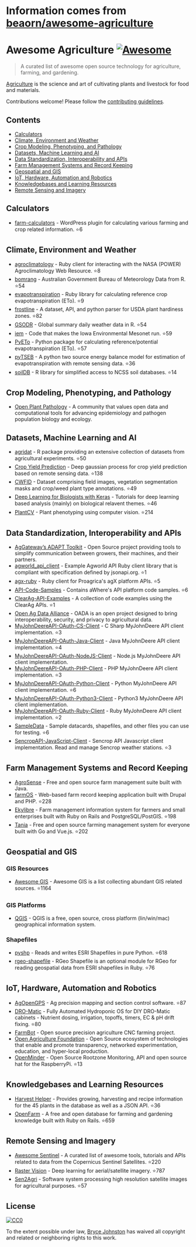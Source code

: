 # Information comes from [beaorn/awesome-agriculture](https://github.com/beaorn/awesome-agriculture)
# Awesome Agriculture [![Awesome](https://awesome.re/badge.svg)](https://awesome.re)

> A curated list of awesome open source technology for agriculture, farming, and gardening.

[Agriculture](https://en.wikipedia.org/wiki/Agriculture) is the science and art of cultivating plants and livestock for food and materials.

Contributions welcome! Please follow the [contributing guidelines](https://github.com/beaorn/awesome-agriculture/blob/master/contributing.md).

## Contents

- [Calculators](#calculators)
- [Climate, Environment and Weather](#climate-environment-and-weather)
- [Crop Modeling, Phenotyping, and Pathology](#crop-modeling-phenotyping-and-pathology)
- [Datasets, Machine Learning and AI](#datasets-machine-learning-and-ai)
- [Data Standardization, Interoperability and APIs](#data-standardization-interoperability-and-apis)
- [Farm Management Systems and Record Keeping](#farm-management-systems-and-record-keeping)
- [Geospatial and GIS](#geospatial-and-gis)
- [IoT, Hardware, Automation and Robotics](#iot-hardware-automation-and-robotics)
- [Knowledgebases and Learning Resources](#knowledgebases-and-learning-resources)
- [Remote Sensing and Imagery](#remote-sensing-and-imagery)

## Calculators

- [farm-calculators](https://github.com/beaorn/farm-calculators) - WordPress plugin for calculating various farming and crop related information. :star:6

## Climate, Environment and Weather

- [agroclimatology](https://github.com/beaorn/agroclimatology) - Ruby client for interacting with the NASA (POWER) Agroclimatology Web Resource. :star:8
- [bomrang](https://github.com/ropensci/bomrang) - Australian Government Bureau of Meteorology Data from R. :star:54
- [evapotranspiration](https://github.com/beaorn/evapotranspiration) - Ruby library for calculating reference crop evapotranspiration (ETo). :star:9
- [frostline](https://github.com/waldoj/frostline) - A dataset, API, and python parser for USDA plant hardiness zones. :star:82
- [GSODR](https://github.com/ropensci/GSODR) - Global summary daily weather data in R. :star:54
- [iem](https://github.com/akrherz/iem) - Code that makes the Iowa Environmental Mesonet run. :star:59
- [PyETo](https://github.com/woodcrafty/PyETo) - Python package for calculating reference/potential evapotranspiration (ETo). :star:57
- [pyTSEB](https://github.com/hectornieto/pyTSEB) - A python two source energy balance model for estimation of evapotranspiration with remote sensing data. :star:36
- [soilDB](https://github.com/ncss-tech/soilDB) - R library for simplified access to NCSS soil databases. :star:14

## Crop Modeling, Phenotyping, and Pathology

- [Open Plant Pathology](https://www.openplantpathology.org/) - A community that values open data and computational tools for advancing epidemiology and pathogen population biology and ecology.

## Datasets, Machine Learning and AI

- [agridat](https://github.com/kwstat/agridat) - R package providing an extensive collection of datasets from agricultural experiments. :star:50
- [Crop Yield Prediction](https://github.com/JiaxuanYou/crop_yield_prediction) - Deep gaussian process for crop yield prediction based on remote sensing data. :star:138
- [CWFID](https://github.com/cwfid/dataset) - Dataset comprising field images, vegetation segmentation masks and crop/weed plant type annotations. :star:49
- [Deep Learning for Biologists with Keras](https://github.com/totti0223/deep_learning_for_biologists_with_keras) - Tutorials for deep learning based analysis (mainly) on biological relavent themes. :star:46
- [PlantCV](https://github.com/danforthcenter/plantcv) - Plant phenotyping using computer vision. :star:214

## Data Standardization, Interoperability and APIs

- [AgGateway’s ADAPT Toolkit](https://adaptframework.org) - Open Source project providing tools to simplify communication between growers, their machines, and their partners.
- [agworld_api_client](https://github.com/agworld/agworld_api_client) - Example Agworld API Ruby client library that is compliant with specification defined by jsonapi.org. :star:1
- [agx-ruby](https://github.com/beaorn/agx-ruby) - Ruby client for Proagrica's agX platform APIs. :star:5
- [API-Code-Samples](https://github.com/aWhereAPI/API-Code-Samples) - Contains aWhere's API platform code samples. :star:6
- [ClearAg-API-Examples](https://github.com/IterisClearAg/ClearAg-API-Examples) - A collection of code examples using the ClearAg APIs. :star:1
- [Open Ag Data Alliance](https://github.com/oada) - OADA is an open project designed to bring interoperability, security, and privacy to agricultural data.
- [MyJohnDeereAPI-OAuth-CS-Client](https://github.com/JohnDeere/MyJohnDeereAPI-OAuth-CS-Client) - C Sharp MyJohnDeere API client implementation. :star:3
- [MyJohnDeereAPI-OAuth-Java-Client](https://github.com/JohnDeere/MyJohnDeereAPI-OAuth-Java-Client) - Java MyJohnDeere API client implementation. :star:4
- [MyJohnDeereAPI-OAuth-NodeJS-Client](https://github.com/JohnDeere/MyJohnDeereAPI-OAuth-NodeJS-Client) - Node.js MyJohnDeere API client implementation.
- [MyJohnDeereAPI-OAuth-PHP-Client](https://github.com/JohnDeere/MyJohnDeereAPI-OAuth-PHP-Client) - PHP MyJohnDeere API client implementation. :star:3
- [MyJohnDeereAPI-OAuth-Python-Client](https://github.com/JohnDeere/MyJohnDeereAPI-OAuth-Python-Client) - Python MyJohnDeere API client implementation. :star:6
- [MyJohnDeereAPI-OAuth-Python3-Client](https://github.com/JohnDeere/MyJohnDeereAPI-OAuth-Python3-Client) - Python3 MyJohnDeere API client implementation.
- [MyJohnDeereAPI-OAuth-Ruby-Client](https://github.com/JohnDeere/MyJohnDeereAPI-OAuth-Ruby-Client) - Ruby MyJohnDeere API client implementation. :star:2
- [SampleData](https://github.com/JohnDeere/SampleData) - Sample datacards, shapefiles, and other files you can use for testing. :star:6
- [SencropAPI-JavaScript-Client](https://github.com/sencrop/sencrop-js-api-client) - Sencrop API Javascript client implementation. Read and manage Sencrop weather stations. :star:3

## Farm Management Systems and Record Keeping

- [AgroSense](https://bitbucket.org/corizon/agrosense) - Free and open source farm management suite built with Java.
- [farmOS](https://github.com/farmOS/farmOS) - Web-based farm record keeping application built with Drupal and PHP. :star:228
- [Ekylibre](https://github.com/ekylibre/ekylibre) - Farm management information system for farmers and small enterprises built with Ruby on Rails and PostgreSQL/PostGIS. :star:198
- [Tania](https://github.com/Tanibox/tania-core) - Free and open source farming management system for everyone built with Go and Vue.js. :star:202

## Geospatial and GIS

### GIS Resources

- [Awesome GIS](https://github.com/sshuair/awesome-gis) - Awesome GIS is a list collecting abundant GIS related sources. :star:1164

### GIS Platforms

- [QGIS](https://qgis.org) - QGIS is a free, open source, cross platform (lin/win/mac) geographical information system.

### Shapefiles

- [pyshp](https://github.com/GeospatialPython/pyshp) - Reads and writes ESRI Shapefiles in pure Python. :star:618
- [rgeo-shapefile](https://github.com/rgeo/rgeo-shapefile) - RGeo Shapefile is an optional module for RGeo for reading geospatial data from ESRI shapefiles in Ruby. :star:76

## IoT, Hardware, Automation and Robotics

- [AgOpenGPS](https://github.com/farmerbriantee/AgOpenGPS) - Ag precision mapping and section control software. :star:87
- [DRO-Matic](https://github.com/drolsen/DRO-Matic) - Fully Automated Hydroponic OS for DIY DRO-Matic cabinets - Nutrient dosing, irrigation, topoffs, timers, EC & pH drift fixing. :star:80
- [FarmBot](https://github.com/farmbot) -  Open source precision agriculture CNC farming project.
- [Open Agriculture Foundation](https://github.com/OpenAgricultureFoundation) -  Open Source ecosystem of technologies that enable and promote transparency, networked experimentation, education, and hyper-local production.
- [OpenMinder](https://github.com/autogrow/openminder) - Open Source Rootzone Monitoring, API and open source hat for the RaspberryPi. :star:13

## Knowledgebases and Learning Resources

- [Harvest Helper](https://github.com/damwhit/harvest_helper) -  Provides growing, harvesting and recipe information for the 45 plants in the database as well as a JSON API. :star:36
- [OpenFarm](https://github.com/openfarmcc/OpenFarm) - A free and open database for farming and gardening knowledge built with Ruby on Rails. :star:659

## Remote Sensing and Imagery

- [Awesome Sentinel](https://github.com/Fernerkundung/awesome-sentinel) - A curated list of awesome tools, tutorials and APIs related to data from the Copernicus Sentinel Satellites. :star:220
- [Raster Vision](https://github.com/azavea/raster-vision) - Deep learning for aerial/satellite imagery. :star:787
- [Sen2Agri](https://github.com/Sen2Agri/Sen2Agri-System) - Software system processing high resolution satellite images for agricultural purposes. :star:57

## License

[![CC0](http://mirrors.creativecommons.org/presskit/buttons/88x31/svg/cc-zero.svg)](https://creativecommons.org/publicdomain/zero/1.0/)

To the extent possible under law, [Bryce Johnston](https://github.com/beaorn) has waived all copyright and related or neighboring rights to this work.

